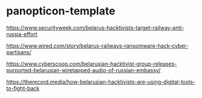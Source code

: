 # panopticon-template

https://www.securityweek.com/belarus-hacktivists-target-railway-anti-russia-effort

https://www.wired.com/story/belarus-railways-ransomware-hack-cyber-partisans/

https://www.cyberscoop.com/belarusian-hacktivist-group-releases-purported-belarusian-wiretapped-audio-of-russian-embassy/

https://therecord.media/how-belarusian-hacktivists-are-using-digital-tools-to-fight-back

